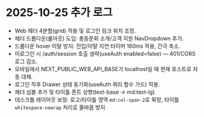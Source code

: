 # 2025-10-25 추가 로그

- Web 헤더 4분할(grid) 적용 및 로그인 링크 위치 조정.
- 헤더 드롭다운(롤아웃) 도입: 총동문회 소개/고객 지원 NavDropdown 추가.
- 드롭다운 hover 이탈 방지: 진입/이탈 지연 타이머 160ms 적용, 간극 축소.
- 미로그인 시 /auth/session 호출 생략(useAuth enabled=false) — 401/CORS 로그 감소.
- 모바일에서 NEXT_PUBLIC_WEB_API_BASE가 localhost일 때 현재 호스트로 자동 대체.
- 로그인 직후 Drawer 상태 동기화(useAuth 쿼리 함수 가드) 적용.
 - 헤더 심볼 추가 및 타이틀 폰트 상향(text-base → md:text-lg)
 - 데스크톱 레이아웃 보정: 로고/타이틀 영역 `md:col-span-2`로 확장, 타이틀 `whitespace-nowrap` 처리로 줄바꿈 방지
